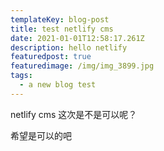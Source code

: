 ```yaml
---
templateKey: blog-post
title: test netlify cms
date: 2021-01-01T12:58:17.261Z
description: hello netlify
featuredpost: true
featuredimage: /img/img_3899.jpg
tags:
  - a new blog test
---
```

netlify cms  这次是不是可以呢？

希望是可以的吧
